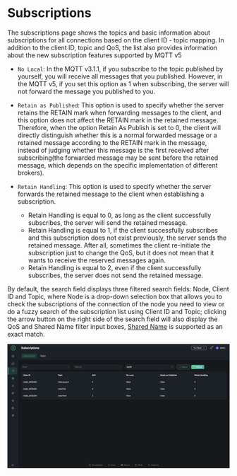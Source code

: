# Subscriptions

The subscriptions page shows the topics and basic information about subscriptions for all connections based on the client ID - topic mapping. In addition to the client ID, topic and QoS, the list also provides information about the new subscription features supported by MQTT v5

- `No Local`: In the MQTT v3.1.1, if you subscribe to the topic published by yourself, you will receive all messages that you published. However, in the MQTT v5, if you set this option as 1 when subscribing, the server will not forward the message you published to you.
- `Retain as Published`: This option is used to specify whether the server retains the RETAIN mark when forwarding messages to the client, and this option does not affect the RETAIN mark in the retained message. Therefore, when the option Retain As Publish is set to 0, the client will directly distinguish whether this is a normal forwarded message or a retained message according to the RETAIN mark in the message, instead of judging whether this message is the first received after subscribing(the forwarded message may be sent before the retained message, which depends on the specific implementation of different brokers).
- `Retain Handling`: This option is used to specify whether the server forwards the retained message to the client when establishing a subscription.
  
  - Retain Handling is equal to 0, as long as the client successfully subscribes, the server will send the retained message.
  - Retain Handling is equal to 1, if the client successfully subscribes and this subscription does not exist previously, the server sends the retained message. After all, sometimes the client re-initiate the subscription just to change the QoS, but it does not mean that it wants to receive the reserved messages again.
  - Retain Handling is equal to 2, even if the client successfully subscribes, the server does not send the retained message.

By default, the search field displays three filtered search fields: Node, Client ID and Topic, where Node is a drop-down selection box that allows you to check the subscriptions of the connection of the node you need to view or do a fuzzy search of the subscription list using Client ID and Topic; clicking the arrow button on the right side of the search field will also display the QoS and Shared Name filter input boxes, [Shared Name](../mqtt/mqtt-shared-subscription.md) is supported as an exact match.

![Subscriptions](../assets/subscriptions.png)

